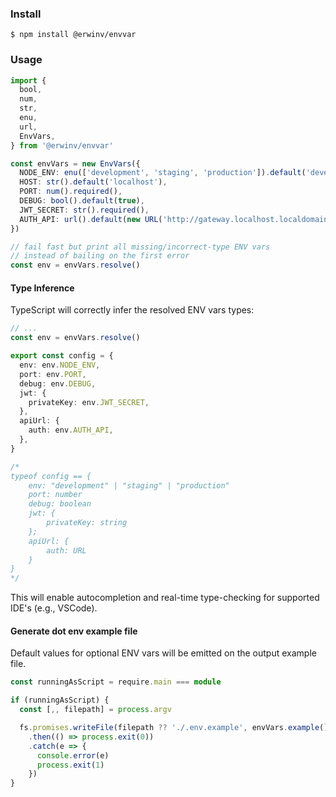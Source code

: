 ### Install

```shell
$ npm install @erwinv/envvar
```

### Usage

```TypeScript
import {
  bool,
  num,
  str,
  enu,
  url,
  EnvVars,
} from '@erwinv/envvar'

const envVars = new EnvVars({
  NODE_ENV: enu(['development', 'staging', 'production']).default('development'),
  HOST: str().default('localhost'),
  PORT: num().required(),
  DEBUG: bool().default(true),
  JWT_SECRET: str().required(),
  AUTH_API: url().default(new URL('http://gateway.localhost.localdomain/api/v1/auth')),
})

// fail fast but print all missing/incorrect-type ENV vars
// instead of bailing on the first error
const env = envVars.resolve()
```

#### Type Inference

TypeScript will correctly infer the resolved ENV vars types:

```TypeScript
// ...
const env = envVars.resolve()

export const config = {
  env: env.NODE_ENV,
  port: env.PORT,
  debug: env.DEBUG,
  jwt: {
    privateKey: env.JWT_SECRET,
  },
  apiUrl: {
    auth: env.AUTH_API,
  },
}

/*
typeof config == {
    env: "development" | "staging" | "production"
    port: number
    debug: boolean
    jwt: {
        privateKey: string
    };
    apiUrl: {
        auth: URL
    }
}
*/
```

This will enable autocompletion and real-time type-checking for supported IDE's (e.g., VSCode).

#### Generate dot env example file

Default values for optional ENV vars will be emitted on the output example file.

```TypeScript
const runningAsScript = require.main === module

if (runningAsScript) {
  const [,, filepath] = process.argv

  fs.promises.writeFile(filepath ?? './.env.example', envVars.example())
    .then(() => process.exit(0))
    .catch(e => {
      console.error(e)
      process.exit(1)
    })
}
```
